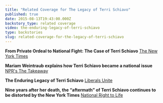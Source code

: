 ```yaml
---
title: "Related Coverage for The Legacy of Terri Schiavo"
published: true
date: 2015-08-13T19:43:00.000Z
backstory_type: related coverage
video: the-enduring-legacy-of-terri-schiavo
type: backstories
slug: related-coverage-for-the-legacy-of-terri-schiavo
---
```


**From Private Ordeal to National Fight: The Case of Terri Schiavo**
[The New York Times](http://www.nytimes.com/2014/04/21/us/from-private-ordeal-to-national-fight-the-case-of-terri-schiavo.html)

**Mariam Weintraub explains how Terri Schiavo became a national issue**
[NPR's The Takeaway](http://www.thetakeaway.org/story/todays-highlights-april-21-2014/)

**The Enduring Legacy of Terri Schiavo**
[Liberals Unite](http://samuel-warde.com/2014/05/enduring-legacy-terri-schiavo/)

**Nine years after her death, the “aftermath” of Terri Schiavo continues to be distorted by the New York Times**
[National Right to Life](http://www.nationalrighttolifenews.org/news/2014/04/nine-years-after-her-death-the-aftermath-of-terri-schiavo-continues-to-be-distorted-by-the-new-york-times/#.VczyiYvGOx4)

